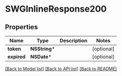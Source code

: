 # SWGInlineResponse200

## Properties
Name | Type | Description | Notes
------------ | ------------- | ------------- | -------------
**token** | **NSString*** |  | [optional] 
**expired** | **NSDate*** |  | [optional] 

[[Back to Model list]](../README.md#documentation-for-models) [[Back to API list]](../README.md#documentation-for-api-endpoints) [[Back to README]](../README.md)


